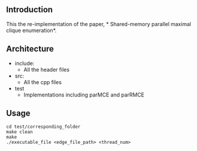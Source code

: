 ## Introduction

This the re-implementation of the paper, * Shared-memory parallel maximal clique enumeration*.

## Architecture

- include:
    - All the header files
- src:
    - All the cpp files
- test
    - Implementations including parMCE and parRMCE


## Usage

```shell
cd test/corresponding_folder
make clean
make
./executable_file <edge_file_path> <thread_num>
```


